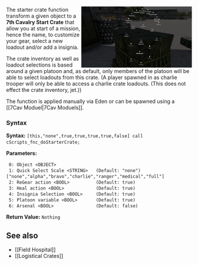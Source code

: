 <img align="right" width="300" height="166" src="https://github.com/7Cav/cScripts/blob/master/resourses/wikigfx/Starter_Crate.png">The starter crate function transform a given object to a **7th Cavalry Start Crate** that allow you at start of a mission, hence the name, to customize your gear, select a new loadout and/or add a insignia.

The crate inventory as well as loadout selections is based around a given platoon and, as default, only members of the platoon will be able to select loadouts from this crate. (A player spawned in as charlie trooper will only be able to access a charlie crate loadouts. (This does not effect the crate inventory, jet.))

The function is applied manually via Eden or can be spawned using a [[7Cav Moduel|7Cav Moduels]].

### Syntax
**Syntax:** `[this,"none",true,true,true,true,false] call cScripts_fnc_doStarterCrate;`

**Parameters:**
```
 0: Object <OBJECT>
 1: Quick Select Scale <STRING>   (Default: "none") ["none","alpha","bravo","charlie","ranger","medical","full"]
 2: ReGear action <BOOL>          (Default: true)
 3: Heal action <BOOL>            (Default: true)
 4: Insignia Selection <BOOL>     (Default: true)
 5: Platoon variable <BOOL>       (Default: true)
 6: Arsenal <BOOL>                (Default: false)
```
**Return Value:** ```Nothing```

## See also
* [[Field Hospital]]
* [[Logistical Crates]]